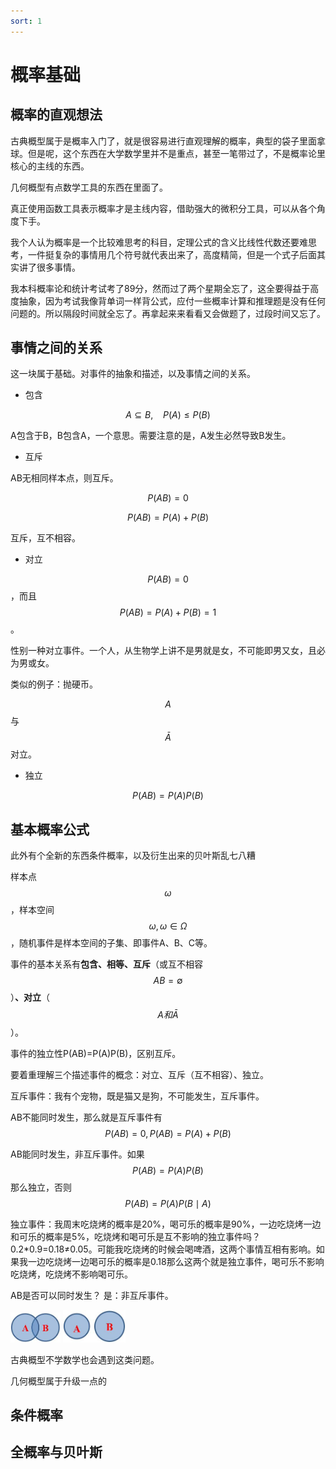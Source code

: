```yaml
---
sort: 1
---
```

# 概率基础

## 概率的直观想法

古典概型属于是概率入门了，就是很容易进行直观理解的概率，典型的袋子里面拿球。但是呢，这个东西在大学数学里并不是重点，甚至一笔带过了，不是概率论里核心的主线的东西。

几何概型有点数学工具的东西在里面了。

真正使用函数工具表示概率才是主线内容，借助强大的微积分工具，可以从各个角度下手。

我个人认为概率是一个比较难思考的科目，定理公式的含义比线性代数还要难思考，一件挺复杂的事情用几个符号就代表出来了，高度精简，但是一个式子后面其实讲了很多事情。


我本科概率论和统计考试考了89分，然而过了两个星期全忘了，这全要得益于高度抽象，因为考试我像背单词一样背公式，应付一些概率计算和推理题是没有任何问题的。所以隔段时间就全忘了。再拿起来来看看又会做题了，过段时间又忘了。


## 事情之间的关系

这一块属于基础。对事件的抽象和描述，以及事情之间的关系。

- 包含

$$ A \subseteq B ,\ \ \ \ P(A) \le P(B) $$

A包含于B，B包含A，一个意思。需要注意的是，A发生必然导致B发生。

- 互斥

AB无相同样本点，则互斥。

$$ P(AB) = 0 $$

$$ P(AB) = P(A) + P(B) $$

互斥，互不相容。

- 对立

$$ P(AB)=0 $$，而且$$ P(AB)=P(A)+P(B)=1 $$。

性别一种对立事件。一个人，从生物学上讲不是男就是女，不可能即男又女，且必为男或女。

类似的例子：抛硬币。

$$A$$ 与 $$\bar A$$对立。


- 独立

$$P(AB) = P(A)P(B) $$ 

## 基本概率公式

此外有个全新的东西条件概率，以及衍生出来的贝叶斯乱七八糟

样本点$$ \omega $$，样本空间$$ \omega, \omega \in \Omega $$，随机事件是样本空间的子集、即事件A、B、C等。

事件的基本关系有**包含、相等、互斥**（或互不相容 $$ AB = \emptyset $$ ）**、对立**（$$ A和\bar{A} $$）。

事件的独立性P(AB)=P(A)P(B)，区别互斥。

要着重理解三个描述事件的概念：对立、互斥（互不相容）、独立。

互斥事件：我有个宠物，既是猫又是狗，不可能发生，互斥事件。

AB不能同时发生，那么就是互斥事件有$$P(AB)=0, P(AB)=P(A)+P(B) $$

AB能同时发生，非互斥事件。如果$$ P(AB)=P(A)P(B) $$那么独立，否则$$ P(AB)=P(A)P(B \mid A) $$


独立事件：我周末吃烧烤的概率是20%，喝可乐的概率是90%，一边吃烧烤一边和可乐的概率是5%，吃烧烤和喝可乐是互不影响的独立事件吗？0.2*0.9=0.18≠0.05。可能我吃烧烤的时候会喝啤酒，这两个事情互相有影响。如果我一边吃烧烤一边喝可乐的概率是0.18那么这两个就是独立事件，喝可乐不影响吃烧烤，吃烧烤不影响喝可乐。

AB是否可以同时发生？
是：非互斥事件。

<img src="../images/Probability/AB非互斥.jpg" width="80px">

<img src="../images/Probability/AB互斥.jpg" width="100px">


古典概型不学数学也会遇到这类问题。

几何概型属于升级一点的


## 条件概率


## 全概率与贝叶斯



